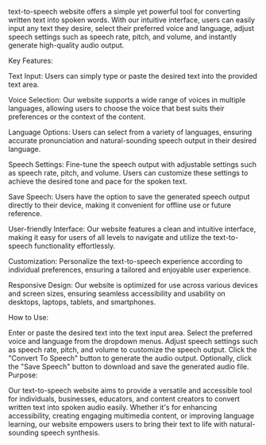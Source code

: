 text-to-speech website offers a simple yet powerful tool for converting written text into spoken words. With our intuitive interface, users can easily input any text they desire, select their preferred voice and language, adjust speech settings such as speech rate, pitch, and volume, and instantly generate high-quality audio output.

Key Features:

Text Input: Users can simply type or paste the desired text into the provided text area.

Voice Selection: Our website supports a wide range of voices in multiple languages, allowing users to choose the voice that best suits their preferences or the context of the content.

Language Options: Users can select from a variety of languages, ensuring accurate pronunciation and natural-sounding speech output in their desired language.

Speech Settings: Fine-tune the speech output with adjustable settings such as speech rate, pitch, and volume. Users can customize these settings to achieve the desired tone and pace for the spoken text.

Save Speech: Users have the option to save the generated speech output directly to their device, making it convenient for offline use or future reference.

User-friendly Interface: Our website features a clean and intuitive interface, making it easy for users of all levels to navigate and utilize the text-to-speech functionality effortlessly.

Customization: Personalize the text-to-speech experience according to individual preferences, ensuring a tailored and enjoyable user experience.

Responsive Design: Our website is optimized for use across various devices and screen sizes, ensuring seamless accessibility and usability on desktops, laptops, tablets, and smartphones.

How to Use:

Enter or paste the desired text into the text input area.
Select the preferred voice and language from the dropdown menus.
Adjust speech settings such as speech rate, pitch, and volume to customize the speech output.
Click the "Convert To Speech" button to generate the audio output.
Optionally, click the "Save Speech" button to download and save the generated audio file.
Purpose:

Our text-to-speech website aims to provide a versatile and accessible tool for individuals, businesses, educators, and content creators to convert written text into spoken audio easily. Whether it's for enhancing accessibility, creating engaging multimedia content, or improving language learning, our website empowers users to bring their text to life with natural-sounding speech synthesis.
